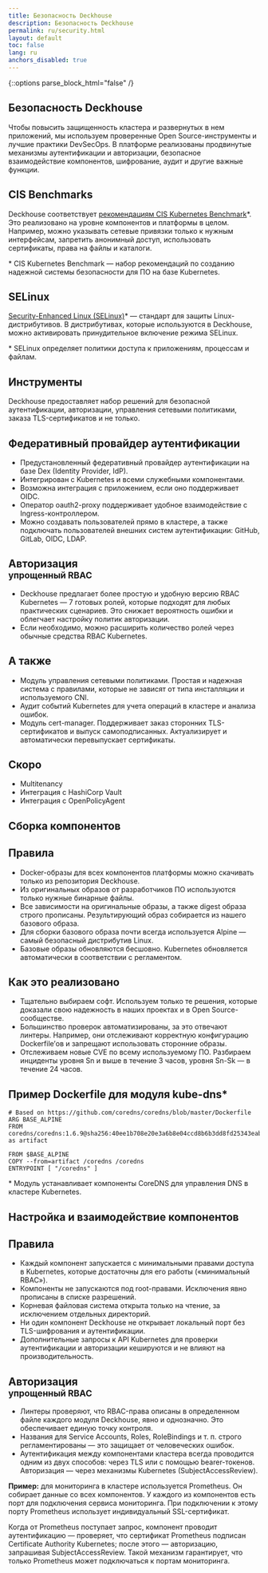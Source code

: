 ```yaml
---
title: Безопасность Deckhouse
description: Безопасность Deckhouse
permalink: ru/security.html
layout: default
toc: false
lang: ru
anchors_disabled: true
---
```


{::options parse_block_html="false" /}

<section class="intro">
  <div class="intro__content container">
    <h1 class="intro__title text_lead text_alt">
      Безопасность Deckhouse
    </h1>
    <div class="intro__row">
      <div>
        <p class="text text_big">
          Чтобы повысить защищенность кластера и развернутых в нем приложений, мы используем проверенные Open
          Source-инструменты и лучшие практики DevSecOps. В платформе реализованы продвинутые механизмы аутентификации и
          авторизации, безопасное взаимодействие компонентов, шифрование, аудит и другие важные функции.
        </p>
      </div>
    </div>
  </div>
  <div class="block__content block__columns block__columns_top container">
    <div>
      <h2 class="text text_h2">
        CIS Benchmarks
      </h2>
      <p class="text text_big">
        Deckhouse соответствует
        <a href="https://www.cisecurity.org/benchmark/kubernetes" target="_blank">рекомендациям CIS Kubernetes Benchmark</a>*.
        Это реализовано на уровне компонентов и платформы в целом. Например, можно указывать сетевые привязки
        только к нужным интерфейсам, запретить анонимный доступ, использовать сертификаты, права на файлы и каталоги.
      </p>
      <p class="text text_small">
        * CIS Kubernetes Benchmark — набор рекомендаций по созданию надежной системы безопасности для ПО на базе Kubernetes.
      </p>
    </div>
    <div>
      <h2 class="text text_h2">
        SELinux
      </h2>
      <p class="text text_big">
        <a href="https://github.com/SELinuxProject" target="_blank">Security-Enhanced Linux (SELinux)</a>*
        — стандарт для защиты Linux-дистрибутивов. В дистрибутивах, которые используются в Deckhouse,
        можно активировать принудительное включение режима SELinux.
      </p>
      <p class="text text_small">
        * SELinux определяет политики доступа к приложениям, процессам и файлам.
      </p>
    </div>
  </div>
</section>

<section class="features">
  <div class="container">
    <h2 class="features__title text_lead text_alt">
      Инструменты
    </h2>
    <p class="text text_big">
      Deckhouse предоставляет набор решений для безопасной аутентификации, авторизации, управления сетевыми политиками,
      заказа TLS-сертификатов и не только.
    </p>
  </div>

  <div class="features__item features__item_even">
    <div class="features__item-content container">
      <div class="features__item-header">
        <h2 class="features__item-title text_h1">
          Федеративный провайдер аутентификации
        </h2>
      </div>
      <ul class="features__item-list">
        <li>
          Предустановленный федеративный провайдер аутентификации на базе Dex (Identity Provider, IdP).
        </li>
        <li>
          Интегрирован с Kubernetes и всеми служебными компонентами.
        </li>
        <li>
          Возможна интеграция с приложением, если оно поддерживает OIDC.
        </li>
        <li>
          Оператор oauth2-proxy поддерживает удобное взаимодействие с Ingress-контроллером.
        </li>
        <li>
          Можно создавать пользователей прямо в кластере, а также подключать пользователей внешних систем
          аутентификации: GitHub, GitLab, OIDC, LDAP.
        </li>
      </ul>
    </div>
  </div>

  <div class="features__item features__item_odd">
    <div class="features__item-content container">
      <div class="features__item-header">
        <h2 class="features__item-title text_h1">
          Авторизация<br>
          <small>упрощенный RBAC</small>
        </h2>
      </div>
      <ul class="features__item-list">
        <li>
          Deckhouse предлагает более простую и удобную версию RBAC Kubernetes — 7 готовых ролей, которые подходят для
          любых практических сценариев. Это снижает вероятность ошибки и облегчает настройку политик авторизации.
        </li>
        <li>
          Если необходимо, можно расширить количество ролей через обычные средства RBAC Kubernetes.
        </li>
      </ul>
    </div>
  </div>

  <div class="features__item features__item_even">
    <div class="features__item-content container">
      <div class="features__item-header">
        <h2 class="features__item-title text_h1">
          А также
        </h2>
      </div>
      <ul class="features__item-list">
        <li>
          Модуль управления сетевыми политиками. Простая и надежная система с правилами, которые не зависят от типа
          инсталляции и используемого CNI.
        </li>
        <li>
          Аудит событий Kubernetes для учета операций в кластере и анализа ошибок.
        </li>
        <li>
          Модуль cert-manager. Поддерживает заказ сторонних TLS-сертификатов и выпуск самоподписанных. Актуализирует и
          автоматически перевыпускает сертификаты.
        </li>
      </ul>
    </div>
  </div>

  <div class="features__item features__item_odd">
    <div class="features__item-content container">
      <div class="features__item-header">
        <h2 class="features__item-title text_h1">
          Скоро
        </h2>
      </div>
      <ul class="features__item-list">
        <li>
          Multitenancy
        </li>
        <li>
          Интеграция с HashiCorp Vault
        </li>
        <li>
          Интеграция с OpenPolicyAgent
        </li>
      </ul>
    </div>
  </div>

</section>

<section class="features">
  <div class="container">
    <h2 class="features__title text_lead text_alt">
      Сборка компонентов
    </h2>
  </div>

  <div class="features__item features__item_even">
    <div class="features__item-content container">
      <div class="features__item-header">
        <h2 class="features__item-title text_h1">
          Правила
        </h2>
      </div>
      <ul class="features__item-list">
        <li>
          Docker-образы для всех компонентов платформы можно скачивать только из репозитория Deckhouse.
        </li>
        <li>
          Из оригинальных образов от разработчиков ПО используются только нужные бинарные файлы.
        </li>
        <li>
          Все зависимости на оригинальные образы, а также digest образа строго прописаны. Результирующий образ
          собирается из нашего базового образа.
        </li>
        <li>
          Для сборки базового образа почти всегда используется Alpine — самый безопасный дистрибутив Linux.
        </li>
        <li>
          Базовые образы обновляются бесшовно. Kubernetes обновляется автоматически в соответствии с регламентом.
        </li>
      </ul>
    </div>
  </div>

  <div class="features__item features__item_odd">
    <div class="features__item-content container">
      <div class="features__item-header">
        <h2 class="features__item-title text_h1">
          Как это реализовано
        </h2>
      </div>
      <ul class="features__item-list">
        <li>
          Тщательно выбираем софт. Используем только те решения, которые доказали свою надежность в наших проектах и в
          Open Source-сообществе.
        </li>
        <li>
          Большинство проверок автоматизированы, за это отвечают линтеры. Например, они отслеживают корректную
          конфигурацию Dockerfile’ов и запрещают использовать сторонние образы.
        </li>
        <li>
          Отслеживаем новые CVE по всему используемому ПО. Разбираем инциденты уровня Sn и выше в течение 3 часов,
          уровня Sn-Sk — в течение 24 часов.
        </li>
      </ul>
    </div>
  </div>

</section>

<section class="block container">
  <div class="block__content">
    <h2 class="text text_h1">
      Пример Dockerfile для модуля kube-dns*
    </h2>
<div markdown="1" class="docs">

```docker
# Based on https://github.com/coredns/coredns/blob/master/Dockerfile
ARG BASE_ALPINE
FROM coredns/coredns:1.6.9@sha256:40ee1b708e20e3a6b8e04ccd8b6b3dd8fd25343eab27c37154946f232649ae21 as artifact

FROM $BASE_ALPINE
COPY --from=artifact /coredns /coredns
ENTRYPOINT [ "/coredns" ]
```

</div>
<p class="text">
  * Модуль устанавливает компоненты CoreDNS для управления DNS в кластере Kubernetes.
</p>
  </div>
</section>

<section class="features">
  <div class="container">
    <h2 class="features__title text_h1">
      Настройка и взаимодействие компонентов
    </h2>
  </div>

  <div class="features__item features__item_even">
    <div class="features__item-content container">
      <div class="features__item-header">
        <h2 class="features__item-title text_h1">
          Правила
        </h2>
      </div>
      <ul class="features__item-list">
        <li>
          Каждый компонент запускается с минимальными правами доступа в Kubernetes, которые достаточны для его работы
          («минимальный RBAC»).
        </li>
        <li>
          Компоненты не запускаются под root-правами. Исключения явно прописаны в списке разрешений.
        </li>
        <li>
          Корневая файловая система открыта только на чтение, за исключением отдельных директорий.
        </li>
        <li>
          Ни один компонент Deckhouse не открывает локальный порт без TLS-шифрования и аутентификации.
        </li>
        <li>
          Дополнительные запросы к API Kubernetes для проверки аутентификации и авторизации кешируются и не влияют на
          производительность.
        </li>
      </ul>
    </div>
  </div>

  <div class="features__item features__item_odd">
    <div class="features__item-content container">
      <div class="features__item-header">
        <h2 class="features__item-title text_h1">
          Авторизация<br>
          <small>упрощенный RBAC</small>
        </h2>
      </div>
      <ul class="features__item-list">
        <li>
          Линтеры проверяют, что RBAC-права описаны в определенном файле каждого модуля Deckhouse, явно и однозначно. Это обеспечивает
          единую точку контроля.
        </li>
        <li>
          Названия для Service Accounts, Roles, RoleBindings и т. п. строго регламентированы — это защищает от
          человеческих ошибок.
        </li>
        <li>
          Аутентификация между компонентами кластера всегда проводится одним из двух способов: через TLS или с помощью
          bearer-токенов. Авторизация — через механизмы Kubernetes (SubjectAccessReview).
        </li>
      </ul>
    </div>
  </div>
</section>

<section class="block container">
  <div class="block__content">
    <p class="text text_big">
      <strong>Пример:</strong> для мониторинга в кластере используется Prometheus. Он собирает данные со всех компонентов.
      У каждого из компонентов есть порт для подключения сервиса мониторинга. При подключении к этому порту Prometheus
      использует индивидуальный SSL-сертификат.
    </p>
    <p class="text text_big">
      Когда от Prometheus поступает запрос, компонент проводит аутентификацию — проверяет, что сертификат Prometheus
      подписан Certificate Authority Kubernetes; после этого — авторизацию, запрашивая SubjectAccessReview. Такой механизм
      гарантирует, что только Prometheus может подключаться к портам мониторинга.
    </p>
  </div>
</section>
